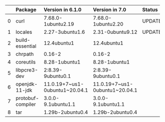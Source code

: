 <!-- markdown-link-check-disable -->

|    | Package           | Version in 6.1.0               | Version in 7.0                 | Status   |
|---:|:------------------|:-------------------------------|:-------------------------------|:---------|
|  0 | curl              | 7.68.0-1ubuntu2.19             | 7.68.0-1ubuntu2.20             | UPDATED  |
|  1 | locales           | 2.27-3ubuntu1.6                | 2.31-0ubuntu9.12               | UPDATED  |
|  2 | build-essential   | 12.4ubuntu1                    | 12.4ubuntu1                    |          |
|  3 | chrpath           | 0.16-2                         | 0.16-2                         |          |
|  4 | coreutils         | 8.28-1ubuntu1                  | 8.28-1ubuntu1                  |          |
|  5 | libpcre3-dev      | 2:8.39-9ubuntu0.1              | 2:8.39-9ubuntu0.1              |          |
|  6 | openjdk-11-jdk    | 11.0.19+7~us1-0ubuntu1~20.04.1 | 11.0.19+7~us1-0ubuntu1~20.04.1 |          |
|  7 | protobuf-compiler | 3.0.0-9.1ubuntu1.1             | 3.0.0-9.1ubuntu1.1             |          |
|  8 | tar               | 1.29b-2ubuntu0.4               | 1.29b-2ubuntu0.4               |          |